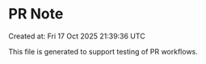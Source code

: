 # PR Note

Created at: Fri 17 Oct 2025 21:39:36 UTC

This file is generated to support testing of PR workflows.
